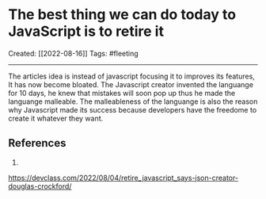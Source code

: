 

# The best thing we can do today to JavaScript is to retire it
Created:  [[2022-08-16]]
Tags: #fleeting 

---
The articles idea is instead of javascript focusing it to improves its features, It has now become bloated. The Javascript creator invented the languange for 10 days, he knew that mistakes will soon pop up thus he made the languange malleable. The malleableness of the languange is also the reason why Javascript made its success because developers have the freedome to create it whatever they want.







## References
1. 
https://devclass.com/2022/08/04/retire_javascript_says-json-creator-douglas-crockford/